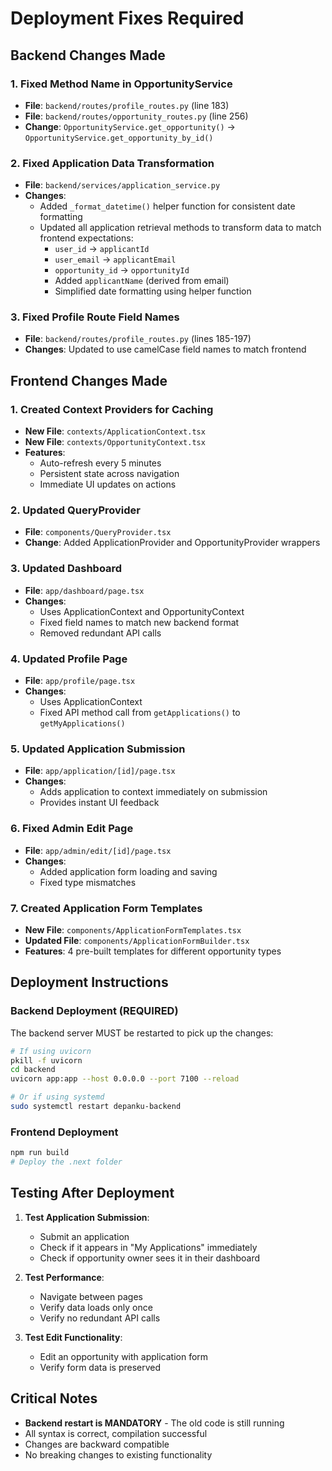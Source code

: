# Deployment Fixes Required

## Backend Changes Made

### 1. Fixed Method Name in OpportunityService
- **File**: `backend/routes/profile_routes.py` (line 183)
- **File**: `backend/routes/opportunity_routes.py` (line 256)
- **Change**: `OpportunityService.get_opportunity()` → `OpportunityService.get_opportunity_by_id()`

### 2. Fixed Application Data Transformation
- **File**: `backend/services/application_service.py`
- **Changes**:
  - Added `_format_datetime()` helper function for consistent date formatting
  - Updated all application retrieval methods to transform data to match frontend expectations:
    - `user_id` → `applicantId`
    - `user_email` → `applicantEmail`
    - `opportunity_id` → `opportunityId`
    - Added `applicantName` (derived from email)
    - Simplified date formatting using helper function

### 3. Fixed Profile Route Field Names
- **File**: `backend/routes/profile_routes.py` (lines 185-197)
- **Changes**: Updated to use camelCase field names to match frontend

## Frontend Changes Made

### 1. Created Context Providers for Caching
- **New File**: `contexts/ApplicationContext.tsx`
- **New File**: `contexts/OpportunityContext.tsx`
- **Features**:
  - Auto-refresh every 5 minutes
  - Persistent state across navigation
  - Immediate UI updates on actions

### 2. Updated QueryProvider
- **File**: `components/QueryProvider.tsx`
- **Change**: Added ApplicationProvider and OpportunityProvider wrappers

### 3. Updated Dashboard
- **File**: `app/dashboard/page.tsx`
- **Changes**:
  - Uses ApplicationContext and OpportunityContext
  - Fixed field names to match new backend format
  - Removed redundant API calls

### 4. Updated Profile Page
- **File**: `app/profile/page.tsx`
- **Changes**:
  - Uses ApplicationContext
  - Fixed API method call from `getApplications()` to `getMyApplications()`

### 5. Updated Application Submission
- **File**: `app/application/[id]/page.tsx`
- **Changes**:
  - Adds application to context immediately on submission
  - Provides instant UI feedback

### 6. Fixed Admin Edit Page
- **File**: `app/admin/edit/[id]/page.tsx`
- **Changes**:
  - Added application form loading and saving
  - Fixed type mismatches

### 7. Created Application Form Templates
- **New File**: `components/ApplicationFormTemplates.tsx`
- **Updated File**: `components/ApplicationFormBuilder.tsx`
- **Features**: 4 pre-built templates for different opportunity types

## Deployment Instructions

### Backend Deployment (REQUIRED)
The backend server MUST be restarted to pick up the changes:

```bash
# If using uvicorn
pkill -f uvicorn
cd backend
uvicorn app:app --host 0.0.0.0 --port 7100 --reload

# Or if using systemd
sudo systemctl restart depanku-backend
```

### Frontend Deployment
```bash
npm run build
# Deploy the .next folder
```

## Testing After Deployment

1. **Test Application Submission**:
   - Submit an application
   - Check if it appears in "My Applications" immediately
   - Check if opportunity owner sees it in their dashboard

2. **Test Performance**:
   - Navigate between pages
   - Verify data loads only once
   - Verify no redundant API calls

3. **Test Edit Functionality**:
   - Edit an opportunity with application form
   - Verify form data is preserved

## Critical Notes

- **Backend restart is MANDATORY** - The old code is still running
- All syntax is correct, compilation successful
- Changes are backward compatible
- No breaking changes to existing functionality

